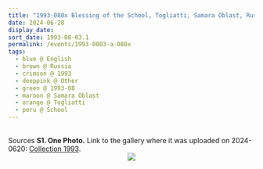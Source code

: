 ```yaml
---
title: "1993-080x Blessing of the School, Togliatti, Samara Oblast, Russia"
date: 2024-06-28
display_date: 
sort_date: 1993-08-03.1
permalink: /events/1993-0803-a-080x
tags:
  - blue @ English
  - brown @ Russia
  - crimson @ 1993
  - deeppink @ Other
  - green @ 1993-08
  - maroon @ Samara Oblast
  - orange @ Togliatti
  - peru @ School
---
```


<br>

<wave-list>
  <list-title color="DarkSeaGreen" width="40">Sources</list-title>
  <list-item color="BlanchedAlmond"  width="280"><b>S1. One Photo.</b> Link to the gallery where it was uploaded on 2024-0620: <a href="https://eternalmoments.smugmug.com/Collections/Edward-Saugstad-Collection/1993">Collection 1993</a>.</list-item> 
</wave-list>

<div style="text-align: center"><img src="https://pub-bcc3cbe9b1e94ba1ac28915f7a3900fa.r2.dev/1993-080x_Blessing_of_the_School_Togliatti_Samara_Oblast_Russia_01_(Photo_credit_Edward_Saugstad).jpg" /></div>